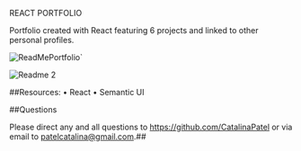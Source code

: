 REACT PORTFOLIO

Portfolio created with React featuring 6 projects and linked to other personal profiles.

![ReadMePortfolio](https://user-images.githubusercontent.com/64928084/97056483-1f83c700-1557-11eb-985e-a3316bcf333d.png)`

![Readme 2](https://user-images.githubusercontent.com/64928084/97119740-8e445a00-16e8-11eb-95ae-eecca3970b6f.png)


##Resources:
•	React
•	Semantic UI

##Questions

Please direct any and all questions to https://github.com/CatalinaPatel or via email to patelcatalina@gmail.com.##
